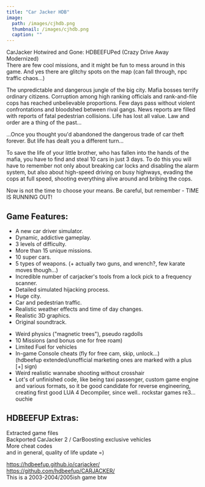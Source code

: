 ```yaml
---
title: "Car Jacker HDB"
image: 
  path: /images/cjhdb.png
  thumbnail: /images/cjhdb.png
  caption: ""
---
```


CarJacker Hotwired and Gone: HDBEEFUPed (Crazy Drive Away Modernized)  
There are few cool missions, and it might be fun to mess around in this game. And yes there are glitchy spots on the map (can fall through, npc traffic chaos...)  

The unpredictable and dangerous jungle of the big city. Mafia bosses terrify ordinary citizens. Corruption among high ranking officials and rank-and-file cops has reached unbelievable proportions. Few days pass without violent confrontations and bloodshed between rival gangs. News reports are filled with reports of fatal pedestrian collisions. Life has lost all value. Law and order are a thing of the past...  

...Once you thought you'd abandoned the dangerous trade of car theft forever. But life has dealt you a different turn...  

To save the life of your little brother, who has fallen into the hands of the mafia, you have to find and steal 10 cars in just 3 days. To do this you will have to remember not only about breaking car locks and disabling the alarm system, but also about high-speed driving on busy highways, evading the cops at full speed, shooting everything alive around and bribing the cops.  

Now is not the time to choose your means. Be careful, but remember - TIME IS RUNNING OUT!  

## Game Features:
- A new car driver simulator.  
- Dynamic, addictive gameplay.  
- 3 levels of difficulty.  
- More than 15 unique missions.  
- 10 super cars.  
- 5 types of weapons. (+ actually two guns, and wrench?, few karate moves though...)  
- Incredible number of carjacker's tools from a lock pick to a frequency scanner.  
- Detailed simulated hijacking process.  
- Huge city.  
- Car and pedestrian traffic.  
- Realistic weather effects and time of day changes.  
- Realistic 3D graphics.  
- Original soundtrack.  
+ Weird physics ("magnetic trees"), pseudo ragdolls  
+ 10 Missions (and bonus one for free roam)  
+ Limited Fuel for vehicles  
+ In-game Console cheats (fly for free cam, skip, unlock...)  
(hdbeefup extended/unofficial marketing ones are marked with a plus [+] sign)  
+ Weird realistic wannabe shooting without crosshair  
+ Lot's of unfinished code, like being taxi passenger, custom game engine and various formats, so it be good candidate for reverse engineering, creating first good LUA 4 Decompiler, since well.. rockstar games re3... ouchie  

## HDBEEFUP Extras:  
Extracted game files  
Backported CarJacker 2 / CarBoosting exclusive vehicles  
More cheat codes  
and in general, quality of life update =)  

https://hdbeefup.github.io/carjacker/  
https://github.com/hdbeefup/CARJACKER/  
This is a 2003-2004/2005ish game btw  